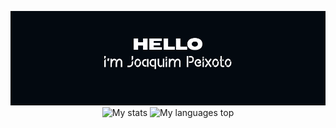 <p align="center">
    <img src="header.png" alt="Header" />
    <img src="https://github-readme-stats.vercel.app/api?username=jhcpeixoto&hide_title=true&theme=dark" alt="My stats" />
    <img src="https://github-readme-stats.vercel.app/api/top-langs/?username=jhcpeixoto&hide_title=true&theme=dark" alt="My languages top" />
</p>
